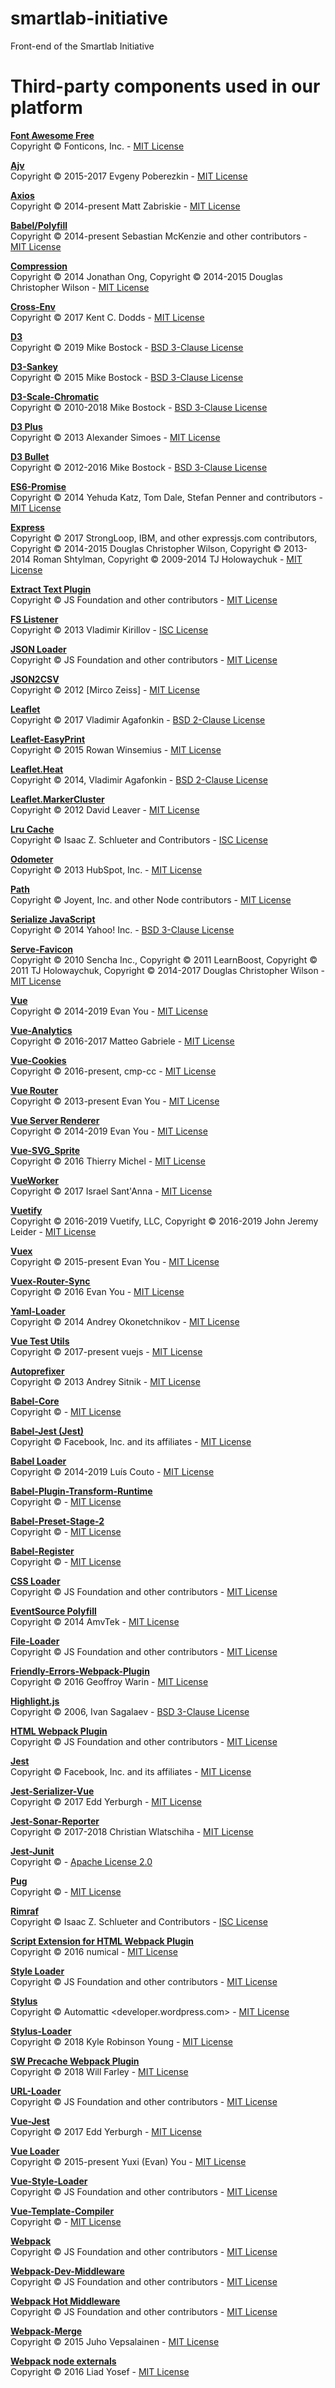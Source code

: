 # smartlab-initiative
Front-end of the Smartlab Initiative

# Third-party components used in our platform

**[Font Awesome Free](https://github.com/FortAwesome/Font-Awesome)**\
Copyright © Fonticons, Inc. - [MIT License](https://fontawesome.com/license/free)

**[Ajv](https://github.com/epoberezkin/ajv)**\
Copyright © 2015-2017 Evgeny Poberezkin - [MIT License](https://github.com/epoberezkin/ajv/blob/master/LICENSE)

**[Axios](https://github.com/axios/axios)**\
Copyright © 2014-present Matt Zabriskie - [MIT License](https://github.com/axios/axios/blob/master/LICENSE)

**[Babel/Polyfill](https://babeljs.io/docs/en/babel-polyfill)**\
Copyright © 2014-present Sebastian McKenzie and other contributors - [MIT License](https://github.com/babel/babel/blob/master/LICENSE)

**[Compression](https://github.com/expressjs/compression)**\
Copyright © 2014 Jonathan Ong, Copyright © 2014-2015 Douglas Christopher Wilson - [MIT License](https://github.com/expressjs/compression/blob/HEAD/LICENSE)

**[Cross-Env](https://github.com/kentcdodds/cross-env)**\
Copyright © 2017 Kent C. Dodds - [MIT License](https://github.com/kentcdodds/cross-env/blob/master/LICENSE)

**[D3](https://d3js.org/)**\
Copyright © 2019 Mike Bostock - [BSD 3-Clause License](https://github.com/d3/d3/blob/master/LICENSE)

**[D3-Sankey](https://github.com/d3/d3-sankey)**\
Copyright © 2015 Mike Bostock - [BSD 3-Clause License](https://github.com/d3/d3-sankey/blob/master/LICENSE)

**[D3-Scale-Chromatic](https://github.com/d3/d3-scale-chromatic)**\
Copyright © 2010-2018 Mike Bostock - [BSD 3-Clause License](https://github.com/d3/d3-scale-chromatic/blob/master/LICENSE)

**[D3 Plus](https://d3plus.org/)**\
Copyright © 2013 Alexander Simoes - [MIT License](https://github.com/alexandersimoes/d3plus/blob/master/LICENSE)

**[D3 Bullet](https://github.com/GordonSmith/d3-bullet)**\
Copyright © 2012-2016 Mike Bostock - [BSD 3-Clause License](https://github.com/GordonSmith/d3-bullet/blob/master/LICENSE)

**[ES6-Promise](https://github.com/stefanpenner/es6-promise)**\
Copyright © 2014 Yehuda Katz, Tom Dale, Stefan Penner and contributors - [MIT License](https://github.com/stefanpenner/es6-promise/blob/master/LICENSE)

**[Express](https://expressjs.com)**\
Copyright © 2017 StrongLoop, IBM, and other expressjs.com contributors, Copyright © 2014-2015 Douglas Christopher Wilson, Copyright © 2013-2014 Roman Shtylman, Copyright © 2009-2014 TJ Holowaychuk - [MIT License](https://github.com/expressjs/express/blob/master/LICENSE)

**[Extract Text Plugin](https://github.com/webpack-contrib/extract-text-webpack-plugin)**\
Copyright © JS Foundation and other contributors - [MIT License](https://github.com/webpack-contrib/extract-text-webpack-plugin/blob/master/LICENSE)

**[FS Listener](https://github.com/synrc/fs)**\
Copyright © 2013 Vladimir Kirillov - [ISC License](https://github.com/synrc/fs/blob/master/LICENSE)

**[JSON Loader](https://github.com/webpack-contrib/json-loader)**\
Copyright © JS Foundation and other contributors - [MIT License](https://github.com/webpack-contrib/json-loader/blob/master/LICENSE)

**[JSON2CSV](https://github.com/zemirco/json2csv)**\
Copyright © 2012 [Mirco Zeiss] - [MIT License](https://github.com/zemirco/json2csv/blob/master/LICENSE.md)

**[Leaflet](https://leafletjs.com/)**\
Copyright © 2017 Vladimir Agafonkin - [BSD 2-Clause License](https://github.com/Leaflet/Leaflet/blob/master/LICENSE)

**[Leaflet-EasyPrint](https://github.com/rowanwins/leaflet-easyPrint)**\
Copyright © 2015 Rowan Winsemius - [MIT License](https://github.com/rowanwins/leaflet-easyPrint/blob/gh-pages/LICENSE)

**[Leaflet.Heat](https://github.com/Leaflet/Leaflet.heat)**\
Copyright © 2014, Vladimir Agafonkin - [BSD 2-Clause License](https://github.com/Leaflet/Leaflet.heat/blob/gh-pages/LICENSE)

**[Leaflet.MarkerCluster](https://github.com/Leaflet/Leaflet.markercluster)**\
Copyright © 2012 David Leaver - [MIT License](https://github.com/Leaflet/Leaflet.markercluster/blob/master/MIT-LICENCE.txt)

**[Lru Cache](https://github.com/isaacs/node-lru-cache)**\
Copyright © Isaac Z. Schlueter and Contributors - [ISC License](https://github.com/isaacs/node-lru-cache/blob/master/LICENSE)

**[Odometer](https://github.hubspot.com/odometer/docs/welcome/)**\
Copyright © 2013 HubSpot, Inc. - [MIT License](https://github.com/HubSpot/odometer/blob/master/LICENSE)

**[Path](https://github.com/jinder/path)**\
Copyright © Joyent, Inc. and other Node contributors - [MIT License](https://github.com/jinder/path/blob/master/LICENSE)

**[Serialize JavaScript](https://github.com/yahoo/serialize-javascript)**\
Copyright © 2014 Yahoo! Inc. - [BSD 3-Clause License](https://github.com/yahoo/serialize-javascript/blob/master/LICENSE)

**[Serve-Favicon](https://github.com/expressjs/serve-favicon)**\
Copyright © 2010 Sencha Inc., Copyright © 2011 LearnBoost, Copyright © 2011 TJ Holowaychuk, Copyright © 2014-2017 Douglas Christopher Wilson - [MIT License](https://github.com/expressjs/serve-favicon/blob/master/LICENSE)

**[Vue](https://vuejs.org/)**\
Copyright © 2014-2019 Evan You - [MIT License](https://github.com/vuejs/vue/blob/dev/LICENSE)

**[Vue-Analytics](https://github.com/MatteoGabriele/vue-analytics)**\
Copyright © 2016-2017 Matteo Gabriele - [MIT License](https://github.com/MatteoGabriele/vue-analytics/blob/master/LICENCE)

**[Vue-Cookies](https://github.com/cmp-cc/vue-cookies)**\
Copyright © 2016-present, cmp-cc - [MIT License](https://github.com/cmp-cc/vue-cookies/blob/master/LICENSE)

**[Vue Router](https://router.vuejs.org/)**\
Copyright © 2013-present Evan You - [MIT License](https://github.com/vuejs/vue-router/blob/dev/LICENSE)

**[Vue Server Renderer](https://github.com/vuejs/vue/tree/dev/packages/vue-server-renderer)**\
Copyright © 2014-2019 Evan You - [MIT License](https://github.com/vuejs/vue/blob/dev/LICENSE)

**[Vue-SVG_Sprite](https://github.com/thierrymichel/vue-svg-sprite)**\
Copyright © 2016 Thierry Michel - [MIT License](https://github.com/thierrymichel/vue-svg-sprite/blob/master/LICENSE)

**[VueWorker](https://github.com/israelss/vue-worker)**\
Copyright © 2017 Israel Sant'Anna - [MIT License](https://github.com/israelss/vue-worker/blob/master/LICENSE)

**[Vuetify](https://vuetifyjs.com)**\
Copyright © 2016-2019 Vuetify, LLC, Copyright © 2016-2019 John Jeremy Leider - [MIT License](https://github.com/vuetifyjs/vuetify/blob/master/LICENSE.md)

**[Vuex](https://vuex.vuejs.org/)**\
Copyright © 2015-present Evan You - [MIT License](https://github.com/vuejs/vuex/blob/dev/LICENSE)

**[Vuex-Router-Sync](https://github.com/vuejs/vuex-router-sync)**\
Copyright © 2016 Evan You - [MIT License](https://github.com/vuejs/vuex-router-sync/blob/master/LICENSE)

**[Yaml-Loader](https://github.com/okonet/yaml-loader)**\
Copyright © 2014 Andrey Okonetchnikov - [MIT License](https://github.com/okonet/yaml-loader/blob/master/LICENSE)

**[Vue Test Utils](https://vue-test-utils.vuejs.org/)**\
Copyright © 2017-present vuejs - [MIT License](https://github.com/vuejs/vue-test-utils/blob/dev/LICENSE)

**[Autoprefixer](https://github.com/postcss/autoprefixer)**\
Copyright © 2013 Andrey Sitnik - [MIT License](https://github.com/postcss/autoprefixer/blob/master/LICENSE)

**[Babel-Core](https://babeljs.io/docs/en/next/babel-core.html)**\
Copyright © - [MIT License]()

**[Babel-Jest (Jest)](https://github.com/facebook/jest)**\
Copyright © Facebook, Inc. and its affiliates - [MIT License](https://github.com/facebook/jest/blob/master/LICENSE)

**[Babel Loader](https://github.com/babel/babel-loader)**\
Copyright © 2014-2019 Luís Couto - [MIT License](https://github.com/babel/babel-loader/blob/master/LICENSE)

**[Babel-Plugin-Transform-Runtime](https://babeljs.io/docs/en/babel-plugin-transform-runtime)**\
Copyright © - [MIT License]()

**[Babel-Preset-Stage-2](https://babeljs.io/docs/en/babel-preset-stage-2)**\
Copyright © - [MIT License]()

**[Babel-Register](https://babeljs.io/docs/en/babel-register)**\
Copyright © - [MIT License]()

**[CSS Loader](https://github.com/webpack-contrib/css-loader)**\
Copyright © JS Foundation and other contributors - [MIT License](https://github.com/webpack-contrib/css-loader/blob/master/LICENSE)

**[EventSource Polyfill](https://github.com/amvtek/EventSource)**\
Copyright © 2014 AmvTek - [MIT License](https://github.com/amvtek/EventSource/blob/master/LICENSE)

**[File-Loader](https://github.com/webpack-contrib/file-loader)**\
Copyright © JS Foundation and other contributors - [MIT License](https://github.com/webpack-contrib/file-loader/blob/master/LICENSE)

**[Friendly-Errors-Webpack-Plugin](https://github.com/geowarin/friendly-errors-webpack-plugin)**\
Copyright © 2016 Geoffroy Warin - [MIT License](https://github.com/geowarin/friendly-errors-webpack-plugin/blob/master/LICENSE)

**[Highlight.js](https://highlightjs.org/)**\
Copyright © 2006, Ivan Sagalaev - [BSD 3-Clause License](https://github.com/highlightjs/highlight.js/blob/master/LICENSE)

**[HTML Webpack Plugin](https://github.com/jantimon/html-webpack-plugin)**\
Copyright © JS Foundation and other contributors - [MIT License](https://github.com/jantimon/html-webpack-plugin/blob/master/LICENSE)

**[Jest](https://jestjs.io/)**\
Copyright © Facebook, Inc. and its affiliates - [MIT License](https://github.com/facebook/jest/blob/master/LICENSE)

**[Jest-Serializer-Vue](https://github.com/eddyerburgh/jest-serializer-vue)**\
Copyright © 2017 Edd Yerburgh - [MIT License](https://github.com/eddyerburgh/jest-serializer-vue/blob/master/LICENSE)

**[Jest-Sonar-Reporter](https://github.com/3dmind/jest-sonar-reporter)**\
Copyright © 2017-2018 Christian Wlatschiha - [MIT License](https://github.com/3dmind/jest-sonar-reporter/blob/develop/LICENSE)

**[Jest-Junit](https://github.com/jest-community/jest-junit)**\
Copyright © - [Apache License 2.0](https://github.com/jest-community/jest-junit/blob/master/LICENSE)

**[Pug](https://pugjs.org)**\
Copyright © - [MIT License]()

**[Rimraf](https://github.com/isaacs/rimraf)**\
Copyright © Isaac Z. Schlueter and Contributors - [ISC License](https://github.com/isaacs/rimraf/blob/master/LICENSE)

**[Script Extension for HTML Webpack Plugin](https://github.com/numical/script-ext-html-webpack-plugin)**\
Copyright © 2016 numical - [MIT License](https://github.com/numical/script-ext-html-webpack-plugin/blob/master/LICENSE)

**[Style Loader](https://github.com/webpack-contrib/style-loader)**\
Copyright © JS Foundation and other contributors - [MIT License](https://github.com/webpack-contrib/style-loader/blob/master/LICENSE)

**[Stylus](http://stylus-lang.com/)**\
Copyright © Automattic <developer.wordpress.com> - [MIT License](https://github.com/stylus/stylus/blob/dev/LICENSE)

**[Stylus-Loader](https://github.com/shama/stylus-loader)**\
Copyright © 2018 Kyle Robinson Young - [MIT License](https://github.com/shama/stylus-loader/blob/master/LICENSE)

**[SW Precache Webpack Plugin](https://github.com/goldhand/sw-precache-webpack-plugin)**\
Copyright © 2018 Will Farley - [MIT License](https://github.com/goldhand/sw-precache-webpack-plugin/blob/master/LICENSE)

**[URL-Loader](https://github.com/webpack-contrib/url-loader)**\
Copyright © JS Foundation and other contributors - [MIT License](https://github.com/webpack-contrib/url-loader/blob/master/LICENSE)

**[Vue-Jest](https://github.com/vuejs/vue-jest)**\
Copyright © 2017 Edd Yerburgh - [MIT License](https://github.com/vuejs/vue-jest/blob/master/LICENSE)

**[Vue Loader](https://vue-loader.vuejs.org/guide/)**\
Copyright © 2015-present Yuxi (Evan) You - [MIT License](https://github.com/vuejs/vue-loader/blob/master/LICENSE)

**[Vue-Style-Loader](https://github.com/vuejs/vue-style-loader)**\
Copyright © JS Foundation and other contributors - [MIT License](https://github.com/vuejs/vue-style-loader/blob/master/LICENSE)

**[Vue-Template-Compiler](https://github.com/vuejs/vue/tree/dev/packages/vue-template-compiler)**\
Copyright © - [MIT License]()

**[Webpack](https://webpack.js.org/)**\
Copyright © JS Foundation and other contributors - [MIT License](https://webpack.js.org/license)

**[Webpack-Dev-Middleware](https://github.com/webpack/webpack-dev-middleware)**\
Copyright © JS Foundation and other contributors - [MIT License](https://github.com/webpack/webpack-dev-middleware/blob/master/LICENSE)

**[Webpack Hot Middleware](https://github.com/webpack-contrib/webpack-hot-middleware)**\
Copyright © JS Foundation and other contributors - [MIT License](https://github.com/webpack-contrib/webpack-hot-middleware/blob/master/LICENSE)

**[Webpack-Merge](https://github.com/survivejs/webpack-merge)**\
Copyright © 2015 Juho Vepsalainen - [MIT License](https://github.com/survivejs/webpack-merge/blob/master/LICENSE)

**[Webpack node externals](https://github.com/liady/webpack-node-externals)**\
Copyright © 2016 Liad Yosef - [MIT License](https://github.com/liady/webpack-node-externals/blob/master/LICENSE)
